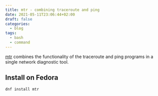 ```yaml
---
title: mtr - combining traceroute and ping
date: 2021-05-11T23:06:44+02:00
draft: false
categories:
  - blog
tags:
  - bash
  - command
---
```


[mtr](https://github.com/traviscross/mtr) combines the functionality of the traceroute and ping programs in a single  network diagnostic tool.

<!--more-->

## Install on Fedora

```bash
dnf install mtr
```


<!---
# vim: set spell spelllang=en:
-->

